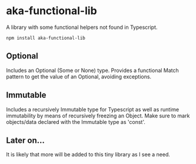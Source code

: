 # aka-functional-lib
A library with some functional helpers not found in Typescript.

`npm install aka-functional-lib`

## Optional
Includes an Optional (Some or None) type. Provides a functional Match
pattern to get the value of an Optional, avoiding exceptions.

## Immutable
Includes a recursively Immutable type for Typescript as well as runtime
immutability by means of recursively freezing an Object. Make sure to mark
objects/data declared with the Immutable type as 'const'.

## Later on...
It is likely that more will be added to this tiny library as I see a need.

